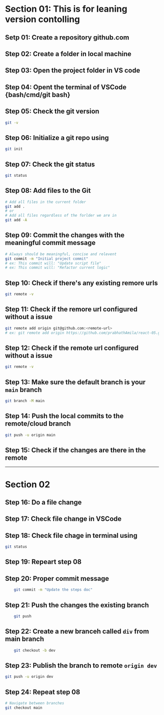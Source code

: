 # Section 01: This is for leaning version contolling

## Setp 01: Create a repository github.com

## Step 02: Create a folder in local machine

## Step 03: Open the project folder in VS code

## Step 04: Opent the terminal of VSCode {bash/cmd/git bash}

## Step 05: Check the git version
``` bash
git -v
```

## Step 06: Initialize a git repo using
``` bash
git init
```

## Step 07: Check the git status
``` bash
git status
```

## Step 08: Add files to the Git
``` bash
# Add all files in the current folder
git add .
# or
# Add all files regardless of the forlder we are in
git add -A
```

## Step 09: Commit the changes with the meaningful commit message
``` bash
# Always should be meaningful, concise and relevent
git commit -m "Initial project commit"
# ex: This commit will: "Update script file"
# ex: This commit will: "Refactor current logic"
```

## Step 10: Check if there's any existing remore urls
``` bash
git remote -v
```

## Step 11: Check if the remore url configured without a issue
``` bash
git remote add origin git@github.com:<remote-url>
# ex: git remote add origin https://github.com/prabhathAmila/react-05.git
```

## Step 12: Check if the remote url configured without a issue
``` bash
git remote -v
```

## Step 13: Make sure the default branch is your `main` branch
``` bash
git branch -M main
```

## Step 14: Push the local commits to the remote/cloud branch
``` bash
git push -u origin main
```

## Step 15: Check if the changes are there in the remote

---
# Section 02
## Step 16: Do a file change 

## Step 17: Check file change in VSCode

## Step 18: Check file chage in terminal using
``` bash
git status
```

## Step 19: Repeart step 08

## Step 20: Proper commit message
```bash
    git commit -m "Update the steps doc"
```

## Step 21: Push the changes the existing branch
```bash
    git push
```

## Step 22: Create a new branceh called `div` from main branch
```bash
    git checkout -b dev
```

## Step 23: Publish the branch to remote `origin dev`
```bash
git push -u origin dev
```

## Step 24: Repeat step 08
```bash
# Navigate between branches
git checkout main
```